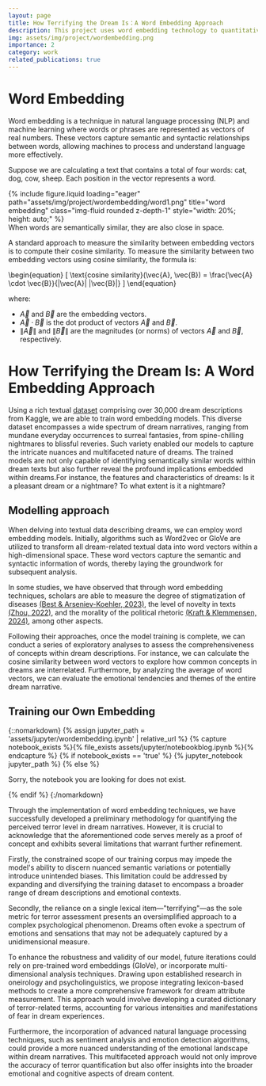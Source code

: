 ```yaml
---
layout: page
title: How Terrifying the Dream Is：A Word Embedding Approach
description: This project uses word embedding technology to quantitatively analyze and measure the emotional tone of dream descriptions, revealing the underlying sentiments of our subconscious narratives.
img: assets/img/project/wordembedding.png
importance: 2
category: work
related_publications: true
---
```



# Word Embedding
<!--#什么是词嵌入模型
词嵌入模型可以通过夹角来比较大小 -->

Word embedding is a technique in natural language processing (NLP) and machine learning where words or phrases are represented as vectors of real numbers. These vectors capture semantic and syntactic relationships between words, allowing machines to process and understand language more effectively.


Suppose we are calculating a text that contains a total of four words: cat, dog, cow, sheep. Each position in the vector represents a word.

<div class="row">
    <div class="col-sm mt-3 mt-md-0">
        {% include figure.liquid loading="eager" path="assets/img/project/wordembedding/word1.png" title="word embedding" class="img-fluid rounded z-depth-1" style="width: 20%; height: auto;" %}
    </div>
</div>
<div class="caption">
    When words are semantically similar, they are also close in space.
</div>


A standard approach to measure the similarity between embedding vectors is to compute their cosine similarity. To measure the similarity between two embedding vectors using cosine similarity, the formula is:

\begin{equation}
\[
\text{cosine similarity}(\vec{A}, \vec{B}) = \frac{\vec{A} \cdot \vec{B}}{\|\vec{A}\| \|\vec{B}\|}
\]
\end{equation}

where:
- $\vec{A}$ and $\vec{B}$ are the embedding vectors.
- $\vec{A} \cdot \vec{B}$ is the dot product of vectors $\vec{A}$ and $\vec{B}$.
- $\|\vec{A}\|$ and $\|\vec{B}\|$ are the magnitudes (or norms) of vectors $\vec{A}$ and $\vec{B}$, respectively.

# How Terrifying the Dream Is: A Word Embedding Approach


Using a rich textual [dataset](https://www.kaggle.com/datasets/sarikakv1221/dreams) comprising over 30,000 dream descriptions from Kaggle, we are able to train word embedding models. This diverse dataset encompasses a wide spectrum of dream narratives, ranging from mundane everyday occurrences to surreal fantasies, from spine-chilling nightmares to blissful reveries. Such variety enabled our models to capture the intricate nuances and multifaceted nature of dreams. The trained models are not only capable of identifying semantically similar words within dream texts but also further reveal the profound implications embedded within dreams.For instance, the features and characteristics of dreams: Is it a pleasant dream or a nightmare? To what extent is it a nightmare?


## Modelling approach
<!--#
首先将所有的梦的data训练成word embedding
然后再这个模型中，我们可以探索性地看一下在关于梦的描述中，一些概念的详尽程度。
这种描述是否能够构成一种测量？在一些研究中，我们看到了通过词嵌入技术，学者们可以测量疾病的污名化程度、文本的创新程度、文本的道德等
把这些研究是如何做的写一下。
最后，我们也可以使用词嵌入，来测量一个梦的文本的不同属性。-->

When delving into textual data describing dreams, we can employ word embedding models. Initially, algorithms such as Word2vec or GloVe are utilized to transform all dream-related textual data into word vectors within a high-dimensional space. These word vectors capture the semantic and syntactic information of words, thereby laying the groundwork for subsequent analysis.

In some studies, we have observed that through word embedding techniques, scholars are able to measure the degree of stigmatization of diseases [(Best & Arseniev-Koehler, 2023)](https://journals.sagepub.com/doi/10.1177/00031224231197436), the level of novelty in texts [(Zhou, 2022)](https://journals.sagepub.com/doi/10.1177/00031224221123030), and the morality of the political rhetoric [(Kraft & Klemmensen, 2024)](https://www.cambridge.org/core/journals/british-journal-of-political-science/article/lexical-ambiguity-in-political-rhetoric-why-morality-doesnt-fit-in-a-bag-of-words/BF369893D8B6B6FDF8292366157D84C1), among other aspects.

Following their approaches, once the model training is complete, we can conduct a series of exploratory analyses to assess the comprehensiveness of concepts within dream descriptions. For instance, we can calculate the cosine similarity between word vectors to explore how common concepts in dreams are interrelated. Furthermore, by analyzing the average of word vectors, we can evaluate the emotional tendencies and themes of the entire dream narrative.


## Training our Own Embedding
 

<!--#
Patrick的链接
https://drive.google.com/drive/folders/1nkfANtyojnRbmvp5u_7m4DqbK-i8mkid?usp=sharing


Rachael Kee
  上午 9:25
https://www.kaggle.com/datasets/sarikakv1221/dreams
kaggle.comkaggle.com
dreams
Kaggle is the world’s largest data science community with powerful tools and resources to help you achieve your data science goals.




|   | dreams_text |
|------|------------|
| 0    | 001 Nightmare in Cambodia. In the dream we are... |
| 1    | 002 The enemy is above, in the sky. We are not soldiers...|
| 2    | 003 We are on a firebase. It is night time...|
| 3   | 004 We are on an LZ; I am. saying ...|
-->



{::nomarkdown}
{% assign jupyter_path = 'assets/jupyter/wordembedding.ipynb' | relative_url %}
{% capture notebook_exists %}{% file_exists assets/jupyter/notebookblog.ipynb %}{% endcapture %}
{% if notebook_exists == 'true' %}
  {% jupyter_notebook jupyter_path %}
{% else %}
  <p>Sorry, the notebook you are looking for does not exist.</p>
{% endif %}
{:/nomarkdown}



Through the implementation of word embedding techniques, we have successfully developed a preliminary methodology for quantifying the perceived terror level in dream narratives. However, it is crucial to acknowledge that the aforementioned code serves merely as a proof of concept and exhibits several limitations that warrant further refinement.

Firstly, the constrained scope of our training corpus may impede the model's ability to discern nuanced semantic variations or potentially introduce unintended biases. This limitation could be addressed by expanding and diversifying the training dataset to encompass a broader range of dream descriptions and emotional contexts.

Secondly, the reliance on a single lexical item—"terrifying"—as the sole metric for terror assessment presents an oversimplified approach to a complex psychological phenomenon. Dreams often evoke a spectrum of emotions and sensations that may not be adequately captured by a unidimensional measure.

To enhance the robustness and validity of our model, future iterations could rely on pre-trained word embeddings (GloVe), or incorporate multi-dimensional analysis techniques. Drawing upon established research in oneirology and psycholinguistics, we propose integrating lexicon-based methods to create a more comprehensive framework for dream attribute measurement. This approach would involve developing a curated dictionary of terror-related terms, accounting for various intensities and manifestations of fear in dream experiences.

Furthermore, the incorporation of advanced natural language processing techniques, such as sentiment analysis and emotion detection algorithms, could provide a more nuanced understanding of the emotional landscape within dream narratives. This multifaceted approach would not only improve the accuracy of terror quantification but also offer insights into the broader emotional and cognitive aspects of dream content.